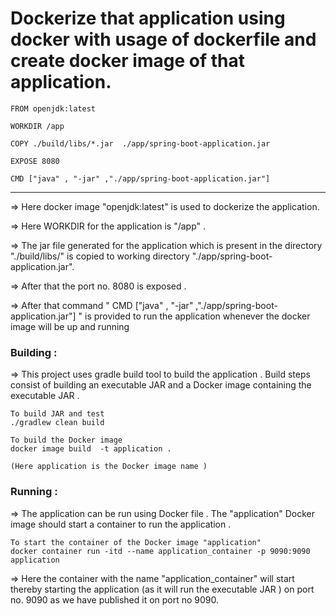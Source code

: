 #  Dockerize that application using docker with usage of dockerfile and create docker image of that application.

```
FROM openjdk:latest

WORKDIR /app

COPY ./build/libs/*.jar  ./app/spring-boot-application.jar

EXPOSE 8080

CMD ["java" , "-jar" ,"./app/spring-boot-application.jar"]

```


*****************************************************************************************************************

=> Here docker image "openjdk:latest" is used to dockerize the application.

=> Here WORKDIR for the application is "/app" .

=> The jar file generated for the application which is present in the directory "./build/libs/" is copied to working directory
  "./app/spring-boot-application.jar".
  
=> After that the port no. 8080 is exposed .

=> After that command " CMD ["java" , "-jar" ,"./app/spring-boot-application.jar"]  " is provided to run the application whenever the docker image will be up and running 




### Building : 

=>  This project uses gradle build tool to build the application . Build steps consist of  building an executable JAR and a Docker image containing the executable JAR .

```
To build JAR and test
./gradlew clean build 

To build the Docker image 
docker image build  -t application .

(Here application is the Docker image name )

```

### Running : 

=> The application can be run using Docker file . The "application" Docker image should start a container to run the application .

```
To start the container of the Docker image "application" 
docker container run -itd --name application_container -p 9090:9090 application

```

=> Here the container with the name "application_container" will start thereby starting the application (as it will run the executable JAR ) on port no. 9090 as we have published it on port no 9090.
